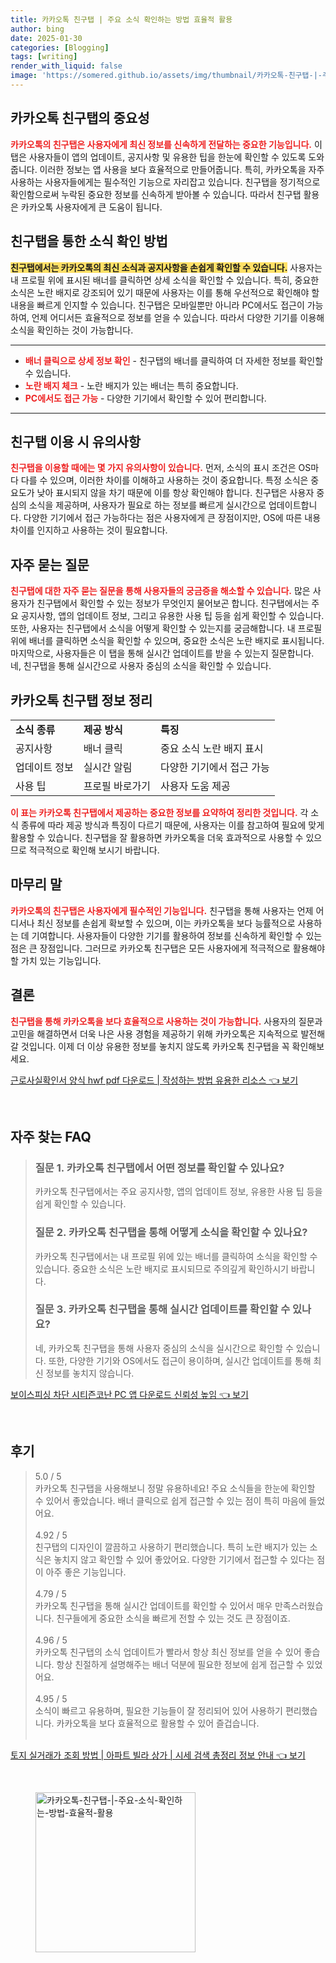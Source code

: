 ```yaml
---
title: 카카오톡 친구탭 | 주요 소식 확인하는 방법 효율적 활용
author: bing
date: 2025-01-30
categories: [Blogging]
tags: [writing]
render_with_liquid: false
image: 'https://somered.github.io/assets/img/thumbnail/카카오톡-친구탭-|-주요-소식-확인하는-방법-효율적-활용.webp'
---
```



<h2 id='카카오톡_친구탭의_중요성'>카카오톡 친구탭의 중요성</h2>

<p><b><span style="color: #ee2323;">카카오톡의 친구탭은 사용자에게 최신 정보를 신속하게 전달하는 중요한 기능입니다.</span></b> 이 탭은 사용자들이 앱의 업데이트, 공지사항 및 유용한 팁을 한눈에 확인할 수 있도록 도와줍니다. 이러한 정보는 앱 사용을 보다 효율적으로 만들어줍니다. 특히, 카카오톡을 자주 사용하는 사용자들에게는 필수적인 기능으로 자리잡고 있습니다. 친구탭을 정기적으로 확인함으로써 누락된 중요한 정보를 신속하게 받아볼 수 있습니다. 따라서 친구탭 활용은 카카오톡 사용자에게 큰 도움이 됩니다.</p>

<h2 id='소식_확인_방법'>친구탭을 통한 소식 확인 방법</h2>

<p><b><span style="background-color: #ffe066;">친구탭에서는 카카오톡의 최신 소식과 공지사항을 손쉽게 확인할 수 있습니다.</span></b> 사용자는 내 프로필 위에 표시된 배너를 클릭하면 상세 소식을 확인할 수 있습니다. 특히, 중요한 소식은 노란 배지로 강조되어 있기 때문에 사용자는 이를 통해 우선적으로 확인해야 할 내용을 빠르게 인지할 수 있습니다. 친구탭은 모바일뿐만 아니라 PC에서도 접근이 가능하여, 언제 어디서든 효율적으로 정보를 얻을 수 있습니다. 따라서 다양한 기기를 이용해 소식을 확인하는 것이 가능합니다.</p>

<hr />

<ul>
    <li><b><span style="color: #ee2323;">배너 클릭으로 상세 정보 확인</span></b> - 친구탭의 배너를 클릭하여 더 자세한 정보를 확인할 수 있습니다.</li>
    <li><b><span style="color: #ee2323;">노란 배지 체크</span></b> - 노란 배지가 있는 배너는 특히 중요합니다.</li>
    <li><b><span style="color: #ee2323;">PC에서도 접근 가능</span></b> - 다양한 기기에서 확인할 수 있어 편리합니다.</li>
</ul>

<hr />

<h2 id='이용시_유의사항'>친구탭 이용 시 유의사항</h2>

<p><b><span style="color: #ee2323;">친구탭을 이용할 때에는 몇 가지 유의사항이 있습니다.</span></b> 먼저, 소식의 표시 조건은 OS마다 다를 수 있으며, 이러한 차이를 이해하고 사용하는 것이 중요합니다. 특정 소식은 중요도가 낮아 표시되지 않을 차기 때문에 이를 항상 확인해야 합니다. 친구탭은 사용자 중심의 소식을 제공하며, 사용자가 필요로 하는 정보를 빠르게 실시간으로 업데이트합니다. 다양한 기기에서 접근 가능하다는 점은 사용자에게 큰 장점이지만, OS에 따른 내용 차이를 인지하고 사용하는 것이 필요합니다.</p>

<h2 id='자주_묻는_질문'>자주 묻는 질문</h2>

<p><b><span style="color: #ee2323;">친구탭에 대한 자주 묻는 질문을 통해 사용자들의 궁금증을 해소할 수 있습니다.</span></b> 많은 사용자가 친구탭에서 확인할 수 있는 정보가 무엇인지 물어보곤 합니다. 친구탭에서는 주요 공지사항, 앱의 업데이트 정보, 그리고 유용한 사용 팁 등을 쉽게 확인할 수 있습니다. 또한, 사용자는 친구탭에서 소식을 어떻게 확인할 수 있는지를 궁금해합니다. 내 프로필 위에 배너를 클릭하면 소식을 확인할 수 있으며, 중요한 소식은 노란 배지로 표시됩니다. 마지막으로, 사용자들은 이 탭을 통해 실시간 업데이트를 받을 수 있는지 질문합니다. 네, 친구탭을 통해 실시간으로 사용자 중심의 소식을 확인할 수 있습니다.</p>

<h2 id='정보_정리'>카카오톡 친구탭 정보 정리</h2>

<table>
    <tr>
        <td><b>소식 종류</b></td>
        <td><b>제공 방식</b></td>
        <td><b>특징</b></td>
    </tr>
    <tr>
        <td>공지사항</td>
        <td>배너 클릭</td>
        <td>중요 소식 노란 배지 표시</td>
    </tr>
    <tr>
        <td>업데이트 정보</td>
        <td>실시간 알림</td>
        <td>다양한 기기에서 접근 가능</td>
    </tr>
    <tr>
        <td>사용 팁</td>
        <td>프로필 바로가기</td>
        <td>사용자 도움 제공</td>
    </tr>
</table>

<p><b><span style="color: #ee2323;">이 표는 카카오톡 친구탭에서 제공하는 중요한 정보를 요약하여 정리한 것입니다.</span></b> 각 소식 종류에 따라 제공 방식과 특징이 다르기 때문에, 사용자는 이를 참고하여 필요에 맞게 활용할 수 있습니다. 친구탭을 잘 활용하면 카카오톡을 더욱 효과적으로 사용할 수 있으므로 적극적으로 확인해 보시기 바랍니다.</p>

<h2 id='마무리_말'>마무리 말</h2>

<p><b><span style="color: #ee2323;">카카오톡의 친구탭은 사용자에게 필수적인 기능입니다.</span></b> 친구탭을 통해 사용자는 언제 어디서나 최신 정보를 손쉽게 확보할 수 있으며, 이는 카카오톡을 보다 능률적으로 사용하는 데 기여합니다. 사용자들이 다양한 기기를 활용하여 정보를 신속하게 확인할 수 있는 점은 큰 장점입니다. 그러므로 카카오톡 친구탭은 모든 사용자에게 적극적으로 활용해야 할 가치 있는 기능입니다.</p>

<h2 id='결론'>결론</h2>

<p><b><span style="color: #ee2323;">친구탭을 통해 카카오톡을 보다 효율적으로 사용하는 것이 가능합니다.</span></b> 사용자의 질문과 고민을 해결하면서 더욱 나은 사용 경험을 제공하기 위해 카카오톡은 지속적으로 발전해 갈 것입니다. 이제 더 이상 유용한 정보를 놓치지 않도록 카카오톡 친구탭을 꼭 확인해보세요.</p>


<p><a class="click-button" title="근로사실확인서 양식 hwf pdf 다운로드 | 작성하는 방법 유용한 리소스" href="https://somered.github.io/posts/%EA%B7%BC%EB%A1%9C%EC%82%AC%EC%8B%A4%ED%99%95%EC%9D%B8%EC%84%9C-%EC%96%91%EC%8B%9D-hwf-pdf-%EB%8B%A4%EC%9A%B4%EB%A1%9C%EB%93%9C-%EC%9E%91%EC%84%B1%ED%95%98%EB%8A%94-%EB%B0%A9%EB%B2%95-%EC%9C%A0%EC%9A%A9%ED%95%9C-%EB%A6%AC%EC%86%8C%EC%8A%A4/" rel="dofollow">근로사실확인서 양식 hwf pdf 다운로드 | 작성하는 방법 유용한 리소스 👈 보기</a></p><br>
<h2 id='자주_찾는_FAQ'>자주 찾는 FAQ</h2>
<div itemscope="" itemtype="https://schema.org/FAQPage">
<blockquote>
<div itemscope="" itemprop="mainEntity" itemtype="https://schema.org/Question">
<h3 itemprop="name">질문 1. 카카오톡 친구탭에서 어떤 정보를 확인할 수 있나요?</h3>
<div itemscope="" itemprop="acceptedAnswer" itemtype="https://schema.org/Answer">
<span itemprop="text">
<p>카카오톡 친구탭에서는 주요 공지사항, 앱의 업데이트 정보, 유용한 사용 팁 등을 쉽게 확인할 수 있습니다.</p>
</span>
</div>
</div>
<div itemscope="" itemprop="mainEntity" itemtype="https://schema.org/Question">
<h3 itemprop="name">질문 2. 카카오톡 친구탭을 통해 어떻게 소식을 확인할 수 있나요?</h3>
<div itemscope="" itemprop="acceptedAnswer" itemtype="https://schema.org/Answer">
<span itemprop="text">
<p>카카오톡 친구탭에서는 내 프로필 위에 있는 배너를 클릭하여 소식을 확인할 수 있습니다. 중요한 소식은 노란 배지로 표시되므로 주의깊게 확인하시기 바랍니다.</p>
</span>
</div>
</div>
<div itemscope="" itemprop="mainEntity" itemtype="https://schema.org/Question">
<h3 itemprop="name">질문 3. 카카오톡 친구탭을 통해 실시간 업데이트를 확인할 수 있나요?</h3>
<div itemscope="" itemprop="acceptedAnswer" itemtype="https://schema.org/Answer">
<span itemprop="text">
<p>네, 카카오톡 친구탭을 통해 사용자 중심의 소식을 실시간으로 확인할 수 있습니다. 또한, 다양한 기기와 OS에서도 접근이 용이하며, 실시간 업데이트를 통해 최신 정보를 놓치지 않습니다.</p>
</span>
</div>
</div>
</blockquote>
</div>
<p><a class="click-button" title="보이스피싱 차단 시티즌코난 PC 앱 다운로드 신뢰성 높임" href="https://somered.github.io/posts/%EB%B3%B4%EC%9D%B4%EC%8A%A4%ED%94%BC%EC%8B%B1-%EC%B0%A8%EB%8B%A8-%EC%8B%9C%ED%8B%B0%EC%A6%8C%EC%BD%94%EB%82%9C-PC-%EC%95%B1-%EB%8B%A4%EC%9A%B4%EB%A1%9C%EB%93%9C-%EC%8B%A0%EB%A2%B0%EC%84%B1-%EB%86%92%EC%9E%84/" rel="dofollow">보이스피싱 차단 시티즌코난 PC 앱 다운로드 신뢰성 높임 👈 보기</a></p><br>
<h2 id='후기'>후기</h2>
<div itemscope itemtype="https://schema.org/Product">
  <blockquote>
  <div itemprop="review" itemscope itemtype="https://schema.org/Review">
      <div itemprop="reviewRating" itemscope itemtype="https://schema.org/Rating"> <span itemprop="ratingValue">5.0</span> / <span itemprop="bestRating">5</span> </div>
      <span itemprop="reviewBody">카카오톡 친구탭을 사용해보니 정말 유용하네요! 주요 소식들을 한눈에 확인할 수 있어서 좋았습니다. 배너 클릭으로 쉽게 접근할 수 있는 점이 특히 마음에 들었어요.</span>
  </div>
  <br>
  <div itemprop="review" itemscope itemtype="https://schema.org/Review">
      <div itemprop="reviewRating" itemscope itemtype="https://schema.org/Rating"> <span itemprop="ratingValue">4.92</span> / <span itemprop="bestRating">5</span> </div>
      <span itemprop="reviewBody">친구탭의 디자인이 깔끔하고 사용하기 편리했습니다. 특히 노란 배지가 있는 소식은 놓치지 않고 확인할 수 있어 좋았어요. 다양한 기기에서 접근할 수 있다는 점이 아주 좋은 기능입니다.</span>
  </div>
  <br>
  <div itemprop="review" itemscope itemtype="https://schema.org/Review">
      <div itemprop="reviewRating" itemscope itemtype="https://schema.org/Rating"> <span itemprop="ratingValue">4.79</span> / <span itemprop="bestRating">5</span> </div>
      <span itemprop="reviewBody">카카오톡 친구탭을 통해 실시간 업데이트를 확인할 수 있어서 매우 만족스러웠습니다. 친구들에게 중요한 소식을 빠르게 전할 수 있는 것도 큰 장점이죠.</span>
  </div>
  <br>
  <div itemprop="review" itemscope itemtype="https://schema.org/Review">
      <div itemprop="reviewRating" itemscope itemtype="https://schema.org/Rating"> <span itemprop="ratingValue">4.96</span> / <span itemprop="bestRating">5</span> </div>
      <span itemprop="reviewBody">카카오톡 친구탭의 소식 업데이트가 빨라서 항상 최신 정보를 얻을 수 있어 좋습니다. 항상 친절하게 설명해주는 배너 덕분에 필요한 정보에 쉽게 접근할 수 있었어요.</span>
  </div>
  <br>
  <div itemprop="review" itemscope itemtype="https://schema.org/Review">
      <div itemprop="reviewRating" itemscope itemtype="https://schema.org/Rating"> <span itemprop="ratingValue">4.95</span> / <span itemprop="bestRating">5</span> </div>
      <span itemprop="reviewBody">소식이 빠르고 유용하며, 필요한 기능들이 잘 정리되어 있어 사용하기 편리했습니다. 카카오톡을 보다 효율적으로 활용할 수 있어 즐겁습니다.</span>
  </div>
  <br>
  </blockquote>
</div>
<p><a class="click-button" title="토지 실거래가 조회 방법 | 아파트 빌라 상가 | 시세 검색 총정리 정보 안내" href="https://somered.github.io/posts/%ED%86%A0%EC%A7%80-%EC%8B%A4%EA%B1%B0%EB%9E%98%EA%B0%80-%EC%A1%B0%ED%9A%8C-%EB%B0%A9%EB%B2%95-%EC%95%84%ED%8C%8C%ED%8A%B8-%EB%B9%8C%EB%9D%BC-%EC%83%81%EA%B0%80-%EC%8B%9C%EC%84%B8-%EA%B2%80%EC%83%89-%EC%B4%9D%EC%A0%95%EB%A6%AC-%EC%A0%95%EB%B3%B4-%EC%95%88%EB%82%B4/" rel="dofollow">토지 실거래가 조회 방법 | 아파트 빌라 상가 | 시세 검색 총정리 정보 안내 👈 보기</a></p><br>
<figure class="image"><img src="https://somered.github.io/assets/img/thumbnail/카카오톡-친구탭-|-주요-소식-확인하는-방법-효율적-활용.webp" alt="카카오톡-친구탭-|-주요-소식-확인하는-방법-효율적-활용" width="256" height="256"></figure>
